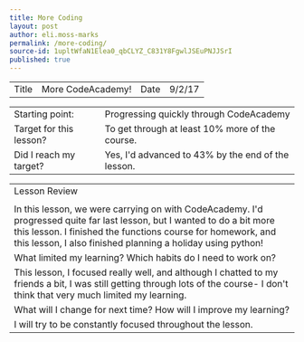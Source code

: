 ```yaml
---
title: More Coding
layout: post
author: eli.moss-marks
permalink: /more-coding/
source-id: 1upltWfaN1Elea0_qbCLYZ_C831Y8FgwlJSEuPNJJSrI
published: true
---
```

<table>
  <tr>
    <td>Title</td>
    <td>More CodeAcademy!</td>
    <td>Date</td>
    <td>9/2/17</td>
  </tr>
</table>


<table>
  <tr>
    <td>Starting point:</td>
    <td>Progressing quickly through CodeAcademy</td>
  </tr>
  <tr>
    <td>Target for this lesson?</td>
    <td>To get through at least 10% more of the course.</td>
  </tr>
  <tr>
    <td>Did I reach my target? </td>
    <td>Yes, I'd advanced to 43% by the end of the lesson.</td>
  </tr>
</table>


<table>
  <tr>
    <td>Lesson Review</td>
  </tr>
  <tr>
    <td></td>
  </tr>
  <tr>
    <td>In this lesson, we were carrying on with CodeAcademy. I'd progressed quite far last lesson, but I wanted to do a bit more this lesson. I finished the functions course for homework, and this lesson, I also finished planning a holiday using python!</td>
  </tr>
  <tr>
    <td>What limited my learning? Which habits do I need to work on? </td>
  </tr>
  <tr>
    <td>This lesson, I focused really well, and although I chatted to my friends a bit, I was still getting through lots of the course- I don't think that very much limited my learning.</td>
  </tr>
  <tr>
    <td>What will I change for next time? How will I improve my learning?</td>
  </tr>
  <tr>
    <td>I will try to be constantly focused throughout the lesson.</td>
  </tr>
</table>


